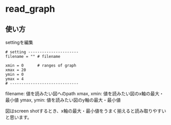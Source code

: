 # read_graph

## 使い方

settingを編集

```
# setting ----------------------
filename = "" # filename

xmin = 0      # ranges of graph
xmax = 20
ymin = 0 
ymax = 4 
# ------------------------------
```

filename: 値を読みたい図へのpath
xmax, xmin: 値を読みたい図のx軸の最大・最小値
ymax, ymin: 値を読みたい図のy軸の最大・最小値

図はscreen shotするとき、x軸の最大・最小値をうまく揃えると読み取りやすいと思います。
